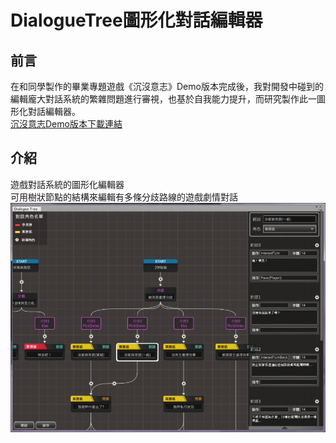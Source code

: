 DialogueTree圖形化對話編輯器
=====

## 前言
在和同學製作的畢業專題遊戲《沉沒意志》Demo版本完成後，我對開發中碰到的編輯龐大對話系統的繁雜問題進行審視，也基於自我能力提升，而研究製作此一圖形化對話編輯器。\
[沉沒意志Demo版本下載連結](https://drive.google.com/file/d/1KOnN4O3vojIgW_he0u5VyTBgDfNBN0SN/view?usp=sharing)

## 介紹
遊戲對話系統的圖形化編輯器\
可用樹狀節點的結構來編輯有多條分歧路線的遊戲劇情對話\
![image](https://github.com/StupidBute/DialogueTree/blob/master/DialogueTree0.jpg)

